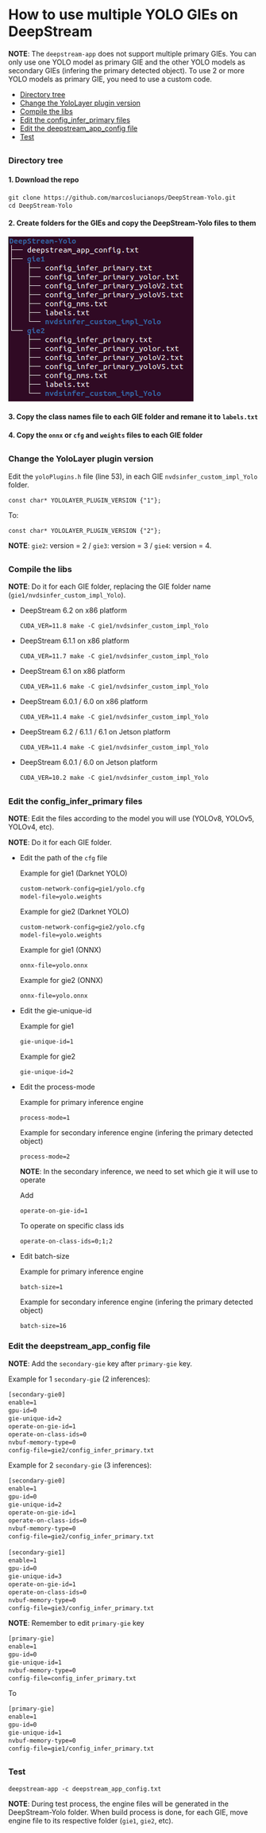 # How to use multiple YOLO GIEs on DeepStream

**NOTE**: The `deepstream-app` does not support multiple primary GIEs. You can only use one YOLO model as primary GIE and the other YOLO models as secondary GIEs (infering the primary detected object). To use 2 or more YOLO models as primary GIE, you need to use a custom code.

* [Directory tree](#directory-tree)
* [Change the YoloLayer plugin version](#change-the-yololayer-plugin-version)
* [Compile the libs](#compile-the-libs)
* [Edit the config_infer_primary files](#edit-the-config_infer_primary-files)
* [Edit the deepstream_app_config file](#edit-the-deepstream_app_config-file)
* [Test](#test)

##

### Directory tree

#### 1. Download the repo

```
git clone https://github.com/marcoslucianops/DeepStream-Yolo.git
cd DeepStream-Yolo
```

#### 2. Create folders for the GIEs and copy the DeepStream-Yolo files to them

![image](multipleGIEs_tree.png)

#### 3. Copy the class names file to each GIE folder and remane it to `labels.txt`

#### 4. Copy the `onnx` or `cfg` and `weights` files to each GIE folder

##

### Change the YoloLayer plugin version

Edit the `yoloPlugins.h` file (line 53), in each GIE `nvdsinfer_custom_impl_Yolo` folder.

```
const char* YOLOLAYER_PLUGIN_VERSION {"1"};
```
To:
```
const char* YOLOLAYER_PLUGIN_VERSION {"2"};
```

**NOTE**: `gie2`: version = 2 / `gie3`: version = 3 / `gie4`: version = 4.

##

### Compile the libs

**NOTE**: Do it for each GIE folder, replacing the GIE folder name (`gie1/nvdsinfer_custom_impl_Yolo`).

* DeepStream 6.2 on x86 platform

  ```
  CUDA_VER=11.8 make -C gie1/nvdsinfer_custom_impl_Yolo
  ```

* DeepStream 6.1.1 on x86 platform

  ```
  CUDA_VER=11.7 make -C gie1/nvdsinfer_custom_impl_Yolo
  ```

* DeepStream 6.1 on x86 platform

  ```
  CUDA_VER=11.6 make -C gie1/nvdsinfer_custom_impl_Yolo
  ```

* DeepStream 6.0.1 / 6.0 on x86 platform

  ```
  CUDA_VER=11.4 make -C gie1/nvdsinfer_custom_impl_Yolo
  ```

* DeepStream 6.2 / 6.1.1 / 6.1 on Jetson platform

  ```
  CUDA_VER=11.4 make -C gie1/nvdsinfer_custom_impl_Yolo
  ```

* DeepStream 6.0.1 / 6.0 on Jetson platform

  ```
  CUDA_VER=10.2 make -C gie1/nvdsinfer_custom_impl_Yolo
  ```

##

### Edit the config_infer_primary files

**NOTE**: Edit the files according to the model you will use (YOLOv8, YOLOv5, YOLOv4, etc).

**NOTE**: Do it for each GIE folder.

* Edit the path of the `cfg` file

  Example for gie1 (Darknet YOLO)

  ```
  custom-network-config=gie1/yolo.cfg
  model-file=yolo.weights
  ```

  Example for gie2 (Darknet YOLO)

  ```
  custom-network-config=gie2/yolo.cfg
  model-file=yolo.weights
  ```

  Example for gie1 (ONNX)

  ```
  onnx-file=yolo.onnx
  ```

  Example for gie2 (ONNX)

  ```
  onnx-file=yolo.onnx
  ```

* Edit the gie-unique-id

  Example for gie1

  ```
  gie-unique-id=1
  ```

  Example for gie2

  ```
  gie-unique-id=2
  ```

* Edit the process-mode

  Example for primary inference engine

  ```
  process-mode=1
  ```

  Example for secondary inference engine (infering the primary detected object)

  ```
  process-mode=2
  ```

  **NOTE**: In the secondary inference, we need to set which gie it will use to operate

  Add
  ```
  operate-on-gie-id=1
  ```

  To operate on specific class ids

  ```
  operate-on-class-ids=0;1;2
  ```

* Edit batch-size

  Example for primary inference engine

  ```
  batch-size=1
  ```

  Example for secondary inference engine (infering the primary detected object)

  ```
  batch-size=16
  ```

### Edit the deepstream_app_config file

**NOTE**: Add the `secondary-gie` key after `primary-gie` key.

Example for 1 `secondary-gie` (2 inferences):

```
[secondary-gie0]
enable=1
gpu-id=0
gie-unique-id=2
operate-on-gie-id=1
operate-on-class-ids=0
nvbuf-memory-type=0
config-file=gie2/config_infer_primary.txt
```

Example for 2 `secondary-gie` (3 inferences):
```
[secondary-gie0]
enable=1
gpu-id=0
gie-unique-id=2
operate-on-gie-id=1
operate-on-class-ids=0
nvbuf-memory-type=0
config-file=gie2/config_infer_primary.txt

[secondary-gie1]
enable=1
gpu-id=0
gie-unique-id=3
operate-on-gie-id=1
operate-on-class-ids=0
nvbuf-memory-type=0
config-file=gie3/config_infer_primary.txt
```

**NOTE**: Remember to edit `primary-gie` key

```
[primary-gie]
enable=1
gpu-id=0
gie-unique-id=1
nvbuf-memory-type=0
config-file=config_infer_primary.txt
```

To
```
[primary-gie]
enable=1
gpu-id=0
gie-unique-id=1
nvbuf-memory-type=0
config-file=gie1/config_infer_primary.txt
```

##

### Test

```
deepstream-app -c deepstream_app_config.txt
```

**NOTE**: During test process, the engine files will be generated in the DeepStream-Yolo folder. When build process is done, for each GIE, move engine file to its respective folder (`gie1`, `gie2`, etc).
